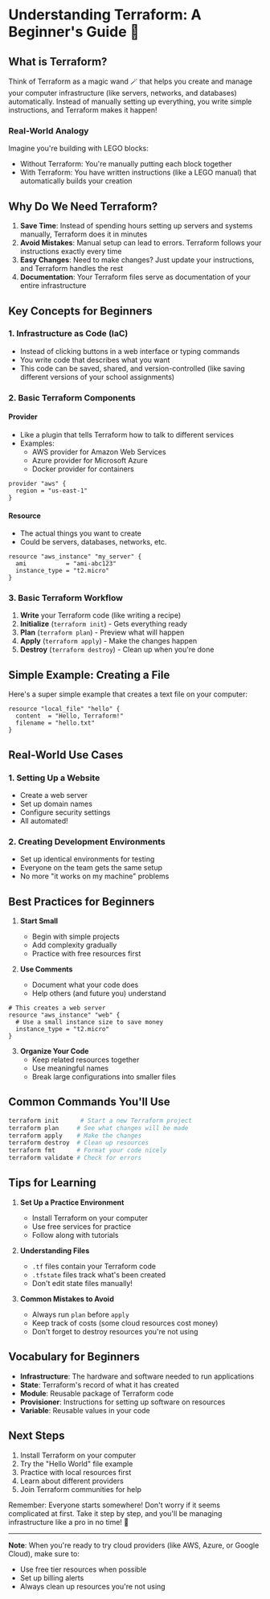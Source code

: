 # Understanding Terraform: A Beginner's Guide 🚀

## What is Terraform?
Think of Terraform as a magic wand 🪄 that helps you create and manage your computer infrastructure (like servers, networks, and databases) automatically. Instead of manually setting up everything, you write simple instructions, and Terraform makes it happen!

### Real-World Analogy
Imagine you're building with LEGO blocks:
- Without Terraform: You're manually putting each block together
- With Terraform: You have written instructions (like a LEGO manual) that automatically builds your creation

## Why Do We Need Terraform?
1. **Save Time**: Instead of spending hours setting up servers and systems manually, Terraform does it in minutes
2. **Avoid Mistakes**: Manual setup can lead to errors. Terraform follows your instructions exactly every time
3. **Easy Changes**: Need to make changes? Just update your instructions, and Terraform handles the rest
4. **Documentation**: Your Terraform files serve as documentation of your entire infrastructure

## Key Concepts for Beginners

### 1. Infrastructure as Code (IaC)
- Instead of clicking buttons in a web interface or typing commands
- You write code that describes what you want
- This code can be saved, shared, and version-controlled (like saving different versions of your school assignments)

### 2. Basic Terraform Components

#### Provider
- Like a plugin that tells Terraform how to talk to different services
- Examples:
  - AWS provider for Amazon Web Services
  - Azure provider for Microsoft Azure
  - Docker provider for containers

```hcl
provider "aws" {
  region = "us-east-1"
}
```

#### Resource
- The actual things you want to create
- Could be servers, databases, networks, etc.

```hcl
resource "aws_instance" "my_server" {
  ami           = "ami-abc123"
  instance_type = "t2.micro"
}
```

### 3. Basic Terraform Workflow

1. **Write** your Terraform code (like writing a recipe)
2. **Initialize** (`terraform init`) - Gets everything ready
3. **Plan** (`terraform plan`) - Preview what will happen
4. **Apply** (`terraform apply`) - Make the changes happen
5. **Destroy** (`terraform destroy`) - Clean up when you're done

## Simple Example: Creating a File
Here's a super simple example that creates a text file on your computer:

```hcl
resource "local_file" "hello" {
  content  = "Hello, Terraform!"
  filename = "hello.txt"
}
```

## Real-World Use Cases

### 1. Setting Up a Website
- Create a web server
- Set up domain names
- Configure security settings
- All automated!

### 2. Creating Development Environments
- Set up identical environments for testing
- Everyone on the team gets the same setup
- No more "it works on my machine" problems

## Best Practices for Beginners

1. **Start Small**
   - Begin with simple projects
   - Add complexity gradually
   - Practice with free resources first

2. **Use Comments**
   - Document what your code does
   - Help others (and future you) understand

```hcl
# This creates a web server
resource "aws_instance" "web" {
  # Use a small instance size to save money
  instance_type = "t2.micro"
}
```

3. **Organize Your Code**
   - Keep related resources together
   - Use meaningful names
   - Break large configurations into smaller files

## Common Commands You'll Use

```bash
terraform init      # Start a new Terraform project
terraform plan     # See what changes will be made
terraform apply    # Make the changes
terraform destroy  # Clean up resources
terraform fmt      # Format your code nicely
terraform validate # Check for errors
```

## Tips for Learning

1. **Set Up a Practice Environment**
   - Install Terraform on your computer
   - Use free services for practice
   - Follow along with tutorials

2. **Understanding Files**
   - `.tf` files contain your Terraform code
   - `.tfstate` files track what's been created
   - Don't edit state files manually!

3. **Common Mistakes to Avoid**
   - Always run `plan` before `apply`
   - Keep track of costs (some cloud resources cost money)
   - Don't forget to destroy resources you're not using

## Vocabulary for Beginners

- **Infrastructure**: The hardware and software needed to run applications
- **State**: Terraform's record of what it has created
- **Module**: Reusable package of Terraform code
- **Provisioner**: Instructions for setting up software on resources
- **Variable**: Reusable values in your code

## Next Steps

1. Install Terraform on your computer
2. Try the "Hello World" file example
3. Practice with local resources first
4. Learn about different providers
5. Join Terraform communities for help

Remember: Everyone starts somewhere! Don't worry if it seems complicated at first. Take it step by step, and you'll be managing infrastructure like a pro in no time! 🌟

---
**Note**: When you're ready to try cloud providers (like AWS, Azure, or Google Cloud), make sure to:
- Use free tier resources when possible
- Set up billing alerts
- Always clean up resources you're not using
